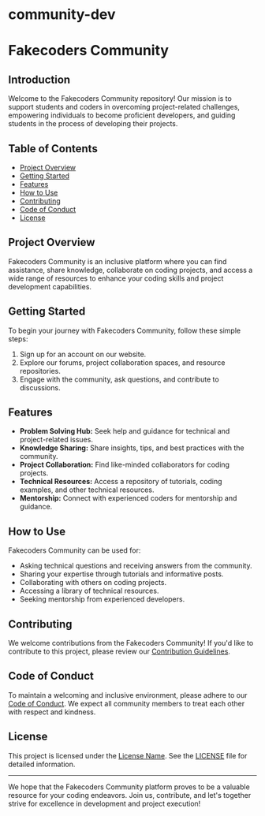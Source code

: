 # community-dev

# Fakecoders Community

## Introduction
Welcome to the Fakecoders Community repository! Our mission is to support students and coders in overcoming project-related challenges, empowering individuals to become proficient developers, and guiding students in the process of developing their projects.

## Table of Contents
- [Project Overview](#project-overview)
- [Getting Started](#getting-started)
- [Features](#features)
- [How to Use](#how-to-use)
- [Contributing](#contributing)
- [Code of Conduct](#code-of-conduct)
- [License](#license)

## Project Overview
Fakecoders Community is an inclusive platform where you can find assistance, share knowledge, collaborate on coding projects, and access a wide range of resources to enhance your coding skills and project development capabilities.

## Getting Started
To begin your journey with Fakecoders Community, follow these simple steps:
1. Sign up for an account on our website.
2. Explore our forums, project collaboration spaces, and resource repositories.
3. Engage with the community, ask questions, and contribute to discussions.

## Features
- **Problem Solving Hub:** Seek help and guidance for technical and project-related issues.
- **Knowledge Sharing:** Share insights, tips, and best practices with the community.
- **Project Collaboration:** Find like-minded collaborators for coding projects.
- **Technical Resources:** Access a repository of tutorials, coding examples, and other technical resources.
- **Mentorship:** Connect with experienced coders for mentorship and guidance.

## How to Use
Fakecoders Community can be used for:
- Asking technical questions and receiving answers from the community.
- Sharing your expertise through tutorials and informative posts.
- Collaborating with others on coding projects.
- Accessing a library of technical resources.
- Seeking mentorship from experienced developers.

## Contributing
We welcome contributions from the Fakecoders Community! If you'd like to contribute to this project, please review our [Contribution Guidelines](CONTRIBUTING.md).

## Code of Conduct
To maintain a welcoming and inclusive environment, please adhere to our [Code of Conduct](CODE_OF_CONDUCT.md). We expect all community members to treat each other with respect and kindness.

## License
This project is licensed under the [License Name](LICENSE). See the [LICENSE](LICENSE) file for detailed information.

---

We hope that the Fakecoders Community platform proves to be a valuable resource for your coding endeavors. Join us, contribute, and let's together strive for excellence in development and project execution!

